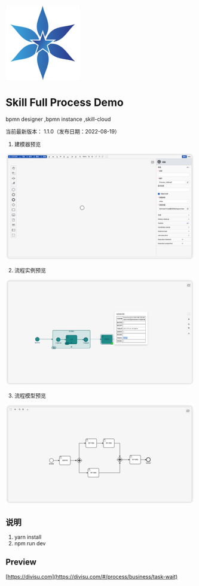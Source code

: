 
<img src="./public/logo.png"  height="200" width="200">

Skill Full Process Demo
===============
bpmn designer ,bpmn instance ,skill-cloud

当前最新版本： 1.1.0（发布日期：2022-08-19）

1. 建模器预览

<img src="./public/demo1.png">

2. 流程实例预览

<img src="./public/demo2.png">

3. 流程模型预览

<img src="./public/demo3.png">

说明
-----------------------------------

1. yarn install
2. npm run dev

Preview
-----------------------------------
[https://divisu.com](https://divisu.com/#/process/business/task-wait)


